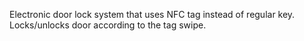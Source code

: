 Electronic door lock system that uses NFC tag instead of regular key. Locks/unlocks door according to the tag swipe.